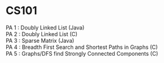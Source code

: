 # CS101

PA 1 : Doubly Linked List (Java)  
PA 2 : Doubly Linked List (C)  
PA 3 : Sparse Matrix (Java)  
PA 4 : Breadth First Search and Shortest Paths in Graphs (C)  
PA 5 : Graphs/DFS find Strongly Connected Components (C)  
